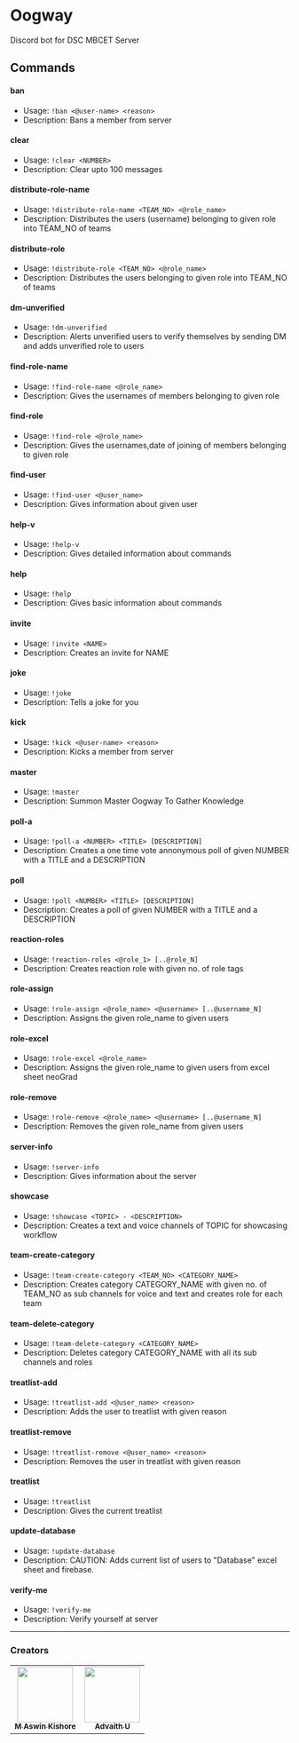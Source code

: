 # Oogway

Discord bot for DSC MBCET Server

<!-- Generated by update-command-readme.js-->
<!-- COMMANDS:START - DO NOT DELETE -->

## Commands

#### ban

- Usage: `!ban <@user-name> <reason>`
- Description: Bans a member from server

#### clear

- Usage: `!clear <NUMBER>`
- Description: Clear upto 100 messages

#### distribute-role-name

- Usage: `!distribute-role-name <TEAM_NO> <@role_name>`
- Description: Distributes the users (username) belonging to given role into TEAM_NO of teams

#### distribute-role

- Usage: `!distribute-role <TEAM_NO> <@role_name> `
- Description: Distributes the users belonging to given role into TEAM_NO of teams

#### dm-unverified

- Usage: `!dm-unverified`
- Description: Alerts unverified users to verify themselves by sending DM and adds unverified role to users

#### find-role-name

- Usage: `!find-role-name <@role_name>`
- Description: Gives the usernames of members belonging to given role

#### find-role

- Usage: `!find-role <@role_name>`
- Description: Gives the usernames,date of joining of members belonging to given role

#### find-user

- Usage: `!find-user <@user_name>`
- Description: Gives information about given user

#### help-v

- Usage: `!help-v`
- Description: Gives detailed information about commands

#### help

- Usage: `!help`
- Description: Gives basic information about commands

#### invite

- Usage: `!invite <NAME>`
- Description: Creates an invite for NAME

#### joke

- Usage: `!joke`
- Description: Tells a joke for you

#### kick

- Usage: `!kick <@user-name> <reason>`
- Description: Kicks a member from server

#### master

- Usage: `!master`
- Description: Summon Master Oogway To Gather Knowledge

#### poll-a

- Usage: `!poll-a <NUMBER> <TITLE> [DESCRIPTION]`
- Description: Creates a one time vote annonymous poll of given NUMBER with a TITLE and a DESCRIPTION

#### poll

- Usage: `!poll <NUMBER> <TITLE> [DESCRIPTION]`
- Description: Creates a poll of given NUMBER with a TITLE and a DESCRIPTION

#### reaction-roles

- Usage: `!reaction-roles <@role_1> [..@role_N]`
- Description: Creates reaction role with given no. of role tags

#### role-assign

- Usage: `!role-assign <@role_name> <@username> [..@username_N]`
- Description: Assigns the given role_name to given users

#### role-excel

- Usage: `!role-excel <@role_name>`
- Description: Assigns the given role_name to given users from excel sheet neoGrad

#### role-remove

- Usage: `!role-remove <@role_name> <@username> [..@username_N]`
- Description: Removes the given role_name from given users

#### server-info

- Usage: `!server-info`
- Description: Gives information about the server

#### showcase

- Usage: `!showcase <TOPIC> - <DESCRIPTION>`
- Description: Creates a text and voice channels of TOPIC for showcasing workflow

#### team-create-category

- Usage: `!team-create-category <TEAM_NO> <CATEGORY_NAME>`
- Description: Creates category CATEGORY_NAME with given no. of TEAM_NO as sub channels for voice and text and creates role for each team

#### team-delete-category

- Usage: `!team-delete-category <CATEGORY_NAME>`
- Description: Deletes category CATEGORY_NAME with all its sub channels and roles

#### treatlist-add

- Usage: `!treatlist-add <@user_name> <reason>`
- Description: Adds the user to treatlist with given reason

#### treatlist-remove

- Usage: `!treatlist-remove <@user_name> <reason>`
- Description: Removes the user in treatlist with given reason

#### treatlist

- Usage: `!treatlist`
- Description: Gives the current treatlist

#### update-database

- Usage: `!update-database`
- Description: CAUTION: Adds current list of users to "Database" excel sheet and firebase.

#### verify-me

- Usage: `!verify-me`
- Description: Verify yourself at server

<!-- COMMANDS:END - DO NOT DELETE -->
<!-- ^Generated by update-command-readme.js-->

---

### Creators

<!-- ALL-CONTRIBUTORS-LIST:START - Do not remove or modify this section -->
<table>
 <tr>
            <td align="center">
                <a href="https://github.com/mak626">
                    <img src="https://avatars.githubusercontent.com/u/60577077?v=4" width="100px;" alt="" />
                    <br>
                    <sub><b>M Aswin Kishore</b></sub>
            </td>
            <td align="center">
                <a href="https://github.com/advaith-unnikrishnan">
                    <img src="https://avatars.githubusercontent.com/u/45172876?v=4" width="100px;" alt="" />
                    <br>
                    <sub><b>Advaith U</b></sub>
            </td>        
</tr>
</table>
<!-- ALL-CONTRIBUTORS-LIST:END -->
